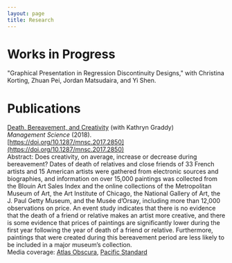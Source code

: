 ```yaml
---
layout: page
title: Research
---
```


# Works in Progress
"Graphical Presentation in Regression Discontinuity Designs," with Christina Korting, Zhuan Pei, Jordan Matsudaira, and Yi Shen.

# Publications
[Death, Bereavement, and Creativity](research/graddy-lieberman-death-bereavement-creativity.pdf) (with Kathryn Graddy)  
*Management Science* (2018).  
[https://doi.org/10.1287/mnsc.2017.2850](https://doi.org/10.1287/mnsc.2017.2850)  
Abstract: Does creativity, on average, increase or decrease during bereavement? Dates of death of relatives and close friends of 33 French artists and 15 American artists were gathered from electronic sources and biographies, and information on over 15,000 paintings was collected from the Blouin Art Sales Index and the online collections of the Metropolitan Museum of Art, the Art Institute of Chicago, the National Gallery of Art, the J. Paul Getty Museum, and the Musée d’Orsay, including more than 12,000 observations on price. An event study indicates that there is no evidence that the death of a friend or relative makes an artist more creative, and there is some evidence that prices of paintings are significantly lower during the first year following the year of death of a friend or relative. Furthermore, paintings that were created during this bereavement period are less likely to be included in a major museum’s collection.  
Media coverage: [Atlas Obscura](https://www.atlasobscura.com/articles/study-art-misery-grief-depression-goya-picasso), [Pacific Standard](https://psmag.com/news/misery-may-inhibit-creativity)
